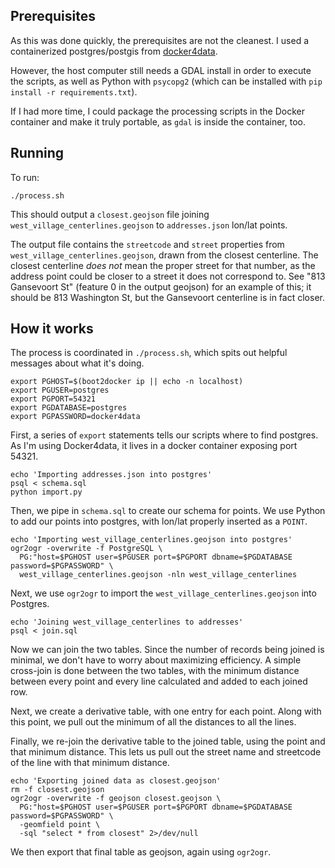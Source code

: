 ## Prerequisites

As this was done quickly, the prerequisites are not the cleanest.
I used a containerized postgres/postgis from
[docker4data](http://dockerfordata.com).

However, the host computer still needs a GDAL install in order to execute the
scripts, as well as Python with `psycopg2` (which can be installed with `pip
install -r requirements.txt`).

If I had more time, I could package the processing scripts in the Docker
container and make it truly portable, as `gdal` is inside the container, too.

## Running

To run:

    ./process.sh

This should output a `closest.geojson` file joining
`west_village_centerlines.geojson` to `addresses.json` lon/lat points.

The output file contains the `streetcode` and `street` properties from
`west_village_centerlines.geojson`, drawn from the closest centerline.  The
closest centerline *does not* mean the proper street for that number, as the
address point could be closer to a street it does not correspond to.  See "813
Gansevoort St" (feature 0 in the output geojson) for an example of this; it
should be 813 Washington St, but the Gansevoort centerline is in fact closer.

## How it works

The process is coordinated in `./process.sh`, which spits out helpful messages
about what it's doing.

    export PGHOST=$(boot2docker ip || echo -n localhost)
    export PGUSER=postgres
    export PGPORT=54321
    export PGDATABASE=postgres
    export PGPASSWORD=docker4data

First, a series of `export` statements tells our scripts where to find
postgres.  As I'm using Docker4data, it lives in a docker container exposing
port 54321.

    echo 'Importing addresses.json into postgres'
    psql < schema.sql
    python import.py

Then, we pipe in `schema.sql` to create our schema for points.  We use Python
to add our points into postgres, with lon/lat properly inserted as a `POINT`.

    echo 'Importing west_village_centerlines.geojson into postgres'
    ogr2ogr -overwrite -f PostgreSQL \
      PG:"host=$PGHOST user=$PGUSER port=$PGPORT dbname=$PGDATABASE password=$PGPASSWORD" \
      west_village_centerlines.geojson -nln west_village_centerlines

Next, we use `ogr2ogr` to import the `west_village_centerlines.geojson` into
Postgres.

    echo 'Joining west_village_centerlines to addresses'
    psql < join.sql

Now we can join the two tables.  Since the number of records being joined is
minimal, we don't have to worry about maximizing efficiency.  A simple
cross-join is done between the two tables, with the minimum distance between
every point and every line calculated and added to each joined row.

Next, we create a derivative table, with one entry for each point.  Along with
this point, we pull out the minimum of all the distances to all the lines.

Finally, we re-join the derivative table to the joined table, using the point
and that minimum distance.  This lets us pull out the street name and
streetcode of the line with that minimum distance.

    echo 'Exporting joined data as closest.geojson'
    rm -f closest.geojson
    ogr2ogr -overwrite -f geojson closest.geojson \
      PG:"host=$PGHOST user=$PGUSER port=$PGPORT dbname=$PGDATABASE password=$PGPASSWORD" \
      -geomfield point \
      -sql "select * from closest" 2>/dev/null

We then export that final table as geojson, again using `ogr2ogr`.
